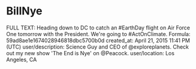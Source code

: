 # BillNye

FULL TEXT: Heading down to DC to catch an #EarthDay flight on Air Force One tomorrow with the President. We're going to #ActOnClimate.
Formula: 59ad8ae1e1674028946818dbc5700b0d
created_at: April 21, 2015 11:41 PM (UTC)
user/description: Science Guy and CEO of @exploreplanets. Check out my new show 'The End is Nye' on @Peacock.
user/location: Los Angeles, CA